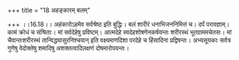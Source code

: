 +++
title = "18 अहङ्कारम् बलम्"

+++
।।16.18।। अहंकारोऽहमेव सर्वश्रेष्ठ इति बुद्धिः। बलं शारीरं
धनाभिजननिमित्तं च। दर्पं परावज्ञाम्। कामं क्रोधं च संश्रिताः। मां
सर्वदेहेषु प्रविष्टम्। आत्मदेहे स्वदेहशोषणेनकर्षयन्तः शरीरस्थं
भूतग्राममचेतसः। मां चैवान्तःशरीरस्थं तान्विद्ध्यासुरनिश्चयान् इति
वक्ष्यमाणदिशा परदेहे च हिंसादिना प्रद्विषन्तः। अभ्यसूयकाः सर्वत्र गुणेषु
वेदोक्तेषु शमादिषु अशक्तत्वादिलक्षणं दोषमारोपयन्तः।
